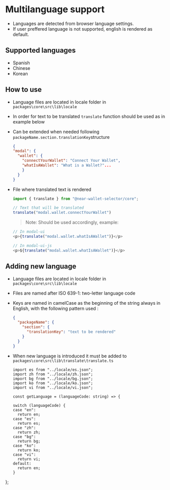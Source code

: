 # Multilanguage support

- Languages are detected from browser language settings.
- If user preffered language is not supported, english is rendered as default.

## Supported languages

- Spanish
- Chinese
- Korean

## How to use

- Language files are located in locale folder in `packages\core\src\lib\locale`
- In order for text to be translated `translate` function should be used
  as in example below
- Can be extended when needed following `packageName.section.translationKey`structure

  ```json
  {
  "modal": {
    "wallet": {
      "connectYourWallet": "Connect Your Wallet",
      "whatIsAWallet": "What is a Wallet?"...
      }
    }
  }
  ```

- File where translated text is rendered

  ```ts
  import { translate } from "@near-wallet-selector/core";

  // Text that will be translated
  translate("modal.wallet.connectYourWallet")
    ```
  > Note: Should be used accordingly, example:
  ```typescript jsx
  // In modal-ui
  <p>{translate("modal.wallet.whatIsAWallet")}</p>
  
  // In modal-ui-js
  <p>${translate("modal.wallet.whatIsAWallet")}</p>
  ```

## Adding new language

- Language files are located in locale folder in `packages\core\src\lib\locale`
- Files are named after ISO 639-1: two-letter language code
- Keys are named in camelCase as the beginning of the string always in English, with the following pattern used :

  ```json
  {
    "packageName": {
      "section": {
        "translationKey": "text to be rendered"
      }
    }
  }
  ```

- When new language is introduced it must be added to `packages\core\src\lib\translate\translate.ts`

  ```import en from "../locale/en.json"; 
  import es from "../locale/es.json";
  import zh from "../locale/zh.json";
  import bg from "../locale/bg.json";
  import ko from "../locale/ko.json";
  import vi from "../locale/vi.json";

  const getLanguage = (languageCode: string) => {
  
  switch (languageCode) {
  case "en":
    return en;
  case "es":
    return es;
  case "zh":
    return zh;
  case "bg":
    return bg;
  case "ko":
    return ko;
  case "vi":
    return vi;
  default:
    return en;
  }
};
  ```
